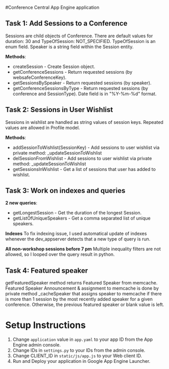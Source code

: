 #Conference Central App Engine application

## Task 1: Add Sessions to a Conference

Sessions are child objects of Conference. There are default values for duration: 30 and TypeOfSession: NOT_SPECIFIED. TypeOfSession is an enum field. Speaker is a string field within the Session entity.

**Methods**:

* createSession - Create Session object.
* getConferenceSessions - Return requested sessions (by websafeConferenceKey).
* getSessionsBySpeaker - Return requested sessions (by speaker).
* getConferenceSessionsByType - Return requested sessions (by conference and SessionType). Date field is in "%Y-%m-%d" format.


## Task 2: Sessions in User Wishlist 
Sessions in wishlist are handled as string values of session keys. Repeated values are allowed in Profile model.

**Methods**:

* addSessionToWishlist(SessionKey) - Add sessions to user wishlist via private method: _updateSessionToWishlist
* delSessionFromWishlist - Add sessions to user wishlist via private method: _updateSessionToWishlist
* getSessionsInWishlist - Get a list of sessions that user has added to wishlist.


## Task 3: Work on indexes and queries
**2 new queries**:

* getLongestSession - Get the duration of the longest Session.
* getListOfUniqueSpeakers - Get a comma separated list of unique speakers.

**Indexes**
To fix indexing issue, I used automatical update of indexes whenever the dev_appserver detects that a new type of query is run.

**All non-workshop sessions before 7 pm**
Multiple inequality filters are not allowed, so I looped over the query result in python.


## Task 4: Featured speaker
getFeaturedSpeaker method returns Featured Speaker from memcache. 
Featured Speaker Announcement & assignment to memcache is done by private method _cacheSpeaker that assigns speaker to memcache if there is more than 1 session by the most recently added speaker for a given conference. Otherwise, the previous featured speaker or blank value is left.


# Setup Instructions
1. Change `application` value in `app.yaml` to your app ID from the App Engine admin console.
2. Change IDs in `settings.py` to your IDs from the admin console.
3. Change CLIENT_ID in `static/js/app.js` to your Web client ID.
4. Run and Deploy your application in Google App Engine Launcher.
